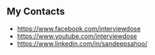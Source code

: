<!-- My Contacts -->
## My Contacts
- https://www.facebook.com/interviewdose
- https://www.youtube.com/interviewdose
- https://www.linkedin.com/in/sandeepsahoo/
